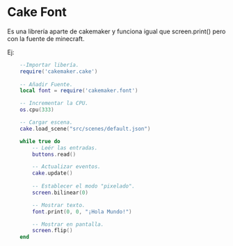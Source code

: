 # Cake Font

Es una librería aparte de cakemaker y funciona igual que screen.print()
pero con la fuente de minecraft.

Ej:
```lua
    --Importar libería.
    require('cakemaker.cake')
    
    -- Añadir Fuente.
    local font = require('cakemaker.font')

    -- Incrementar la CPU.
    os.cpu(333)

    -- Cargar escena.
    cake.load_scene("src/scenes/default.json")

    while true do
        -- Leér las entradas.
        buttons.read()

        -- Actualizar eventos.
        cake.update()
        
        -- Establecer el modo "pixelado".
        screen.bilinear(0)

        -- Mostrar texto.
        font.print(0, 0, "¡Hola Mundo!")

        -- Mostrar en pantalla.
        screen.flip()
    end
```